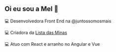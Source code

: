 ## Oi eu sou a Mel 🍯
💻 Desenvolvedora Front End na @juntossomosmais

💻 Criadora da <a href="https://listadasminas.meninah.dev/">Lista das Minas</a>

💻 Atuo com React e arranho no Angular e Vue
